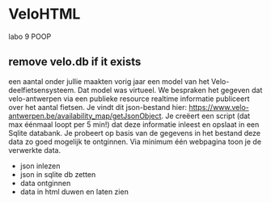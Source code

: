 # VeloHTML
 labo 9 POOP

## remove velo.db if it exists


een aantal onder jullie maakten vorig jaar een model van het Velo-deelfietsensysteem. Dat model was virtueel. We bespraken het gegeven dat velo-antwerpen via een publieke resource realtime informatie publiceert over het aantal fietsen. Je vindt dit json-bestand hier: https://www.velo-antwerpen.be/availability_map/getJsonObject. Je creëert een script (dat max éénmaal loopt per 5 min!) dat deze informatie inleest en opslaat in een Sqlite databank. Je probeert op basis van de gegevens in het bestand deze data zo goed mogelijk te ontginnen. Via minimum één webpagina toon je de verwerkte data.

- json inlezen
- json in sqlite db zetten
- data ontginnen
- data in html duwen en laten zien